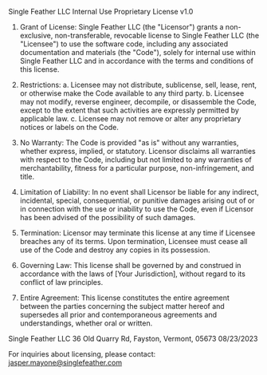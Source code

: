 Single Feather LLC Internal Use Proprietary License v1.0

1. Grant of License: Single Feather LLC (the "Licensor") grants a non-exclusive, non-transferable, revocable license to Single Feather LLC (the "Licensee") to use the software code, including any associated documentation and materials (the "Code"), solely for internal use within Single Feather LLC and in accordance with the terms and conditions of this license.

2. Restrictions:
   a. Licensee may not distribute, sublicense, sell, lease, rent, or otherwise make the Code available to any third party.
   b. Licensee may not modify, reverse engineer, decompile, or disassemble the Code, except to the extent that such activities are expressly permitted by applicable law.
   c. Licensee may not remove or alter any proprietary notices or labels on the Code.

3. No Warranty: The Code is provided "as is" without any warranties, whether express, implied, or statutory. Licensor disclaims all warranties with respect to the Code, including but not limited to any warranties of merchantability, fitness for a particular purpose, non-infringement, and title.

4. Limitation of Liability: In no event shall Licensor be liable for any indirect, incidental, special, consequential, or punitive damages arising out of or in connection with the use or inability to use the Code, even if Licensor has been advised of the possibility of such damages.

5. Termination: Licensor may terminate this license at any time if Licensee breaches any of its terms. Upon termination, Licensee must cease all use of the Code and destroy any copies in its possession.

6. Governing Law: This license shall be governed by and construed in accordance with the laws of [Your Jurisdiction], without regard to its conflict of law principles.

7. Entire Agreement: This license constitutes the entire agreement between the parties concerning the subject matter hereof and supersedes all prior and contemporaneous agreements and understandings, whether oral or written.

Single Feather LLC
36 Old Quarry Rd, Fayston, Vermont, 05673
08/23/2023

For inquiries about licensing, please contact: jasper.mayone@singlefeather.com
